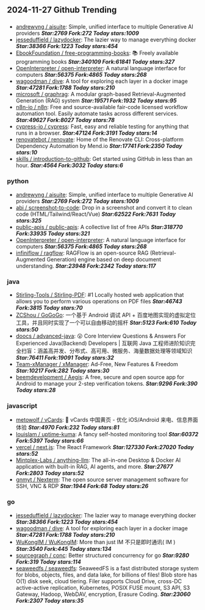 ## 2024-11-27 Github Trending

### 
* [andrewyng / aisuite](https://github.com/andrewyng/aisuite): Simple, unified interface to multiple Generative AI providers ***Star:2769 Fork:272 Today stars:1009***
* [jesseduffield / lazydocker](https://github.com/jesseduffield/lazydocker): The lazier way to manage everything docker ***Star:38366 Fork:1223 Today stars:454***
* [EbookFoundation / free-programming-books](https://github.com/EbookFoundation/free-programming-books): 📚 Freely available programming books ***Star:340109 Fork:61841 Today stars:327***
* [OpenInterpreter / open-interpreter](https://github.com/OpenInterpreter/open-interpreter): A natural language interface for computers ***Star:56375 Fork:4865 Today stars:268***
* [wagoodman / dive](https://github.com/wagoodman/dive): A tool for exploring each layer in a docker image ***Star:47281 Fork:1788 Today stars:210***
* [microsoft / graphrag](https://github.com/microsoft/graphrag): A modular graph-based Retrieval-Augmented Generation (RAG) system ***Star:19571 Fork:1932 Today stars:95***
* [n8n-io / n8n](https://github.com/n8n-io/n8n): Free and source-available fair-code licensed workflow automation tool. Easily automate tasks across different services. ***Star:49627 Fork:8027 Today stars:78***
* [cypress-io / cypress](https://github.com/cypress-io/cypress): Fast, easy and reliable testing for anything that runs in a browser. ***Star:47124 Fork:3191 Today stars:14***
* [renovatebot / renovate](https://github.com/renovatebot/renovate): Home of the Renovate CLI: Cross-platform Dependency Automation by Mend.io ***Star:17741 Fork:2350 Today stars:10***
* [skills / introduction-to-github](https://github.com/skills/introduction-to-github): Get started using GitHub in less than an hour. ***Star:4564 Fork:3032 Today stars:6***

### python
* [andrewyng / aisuite](https://github.com/andrewyng/aisuite): Simple, unified interface to multiple Generative AI providers ***Star:2769 Fork:272 Today stars:1009***
* [abi / screenshot-to-code](https://github.com/abi/screenshot-to-code): Drop in a screenshot and convert it to clean code (HTML/Tailwind/React/Vue) ***Star:62522 Fork:7631 Today stars:325***
* [public-apis / public-apis](https://github.com/public-apis/public-apis): A collective list of free APIs ***Star:318770 Fork:33935 Today stars:321***
* [OpenInterpreter / open-interpreter](https://github.com/OpenInterpreter/open-interpreter): A natural language interface for computers ***Star:56375 Fork:4865 Today stars:268***
* [infiniflow / ragflow](https://github.com/infiniflow/ragflow): RAGFlow is an open-source RAG (Retrieval-Augmented Generation) engine based on deep document understanding. ***Star:23948 Fork:2342 Today stars:117***

### java
* [Stirling-Tools / Stirling-PDF](https://github.com/Stirling-Tools/Stirling-PDF): #1 Locally hosted web application that allows you to perform various operations on PDF files ***Star:46743 Fork:3815 Today stars:70***
* [ZCShou / GoGoGo](https://github.com/ZCShou/GoGoGo): 一个基于 Android 调试 API + 百度地图实现的虚拟定位工具，并且同时实现了一个可以自由移动的摇杆 ***Star:5123 Fork:610 Today stars:50***
* [doocs / advanced-java](https://github.com/doocs/advanced-java): 😮 Core Interview Questions & Answers For Experienced Java(Backend) Developers | 互联网 Java 工程师进阶知识完全扫盲：涵盖高并发、分布式、高可用、微服务、海量数据处理等领域知识 ***Star:76411 Fork:19091 Today stars:32***
* [Team-xManager / xManager](https://github.com/Team-xManager/xManager): Ad-Free, New Features & Freedom ***Star:10217 Fork:282 Today stars:30***
* [beemdevelopment / Aegis](https://github.com/beemdevelopment/Aegis): A free, secure and open source app for Android to manage your 2-step verification tokens. ***Star:9296 Fork:390 Today stars:28***

### javascript
* [metowolf / vCards](https://github.com/metowolf/vCards): 📡️ vCards 中国黄页 - 优化 iOS/Android 来电、信息界面体验 ***Star:4970 Fork:232 Today stars:81***
* [louislam / uptime-kuma](https://github.com/louislam/uptime-kuma): A fancy self-hosted monitoring tool ***Star:60372 Fork:5397 Today stars:66***
* [vercel / next.js](https://github.com/vercel/next.js): The React Framework ***Star:127330 Fork:27020 Today stars:52***
* [Mintplex-Labs / anything-llm](https://github.com/Mintplex-Labs/anything-llm): The all-in-one Desktop & Docker AI application with built-in RAG, AI agents, and more. ***Star:27677 Fork:2803 Today stars:52***
* [gnmyt / Nexterm](https://github.com/gnmyt/Nexterm): The open source server management software for SSH, VNC & RDP ***Star:1944 Fork:68 Today stars:26***

### go
* [jesseduffield / lazydocker](https://github.com/jesseduffield/lazydocker): The lazier way to manage everything docker ***Star:38366 Fork:1223 Today stars:454***
* [wagoodman / dive](https://github.com/wagoodman/dive): A tool for exploring each layer in a docker image ***Star:47281 Fork:1788 Today stars:210***
* [WuKongIM / WuKongIM](https://github.com/WuKongIM/WuKongIM): More than just IM 不只是即时通讯( IM ) ***Star:3540 Fork:445 Today stars:134***
* [sourcegraph / conc](https://github.com/sourcegraph/conc): Better structured concurrency for go ***Star:9280 Fork:319 Today stars:114***
* [seaweedfs / seaweedfs](https://github.com/seaweedfs/seaweedfs): SeaweedFS is a fast distributed storage system for blobs, objects, files, and data lake, for billions of files! Blob store has O(1) disk seek, cloud tiering. Filer supports Cloud Drive, cross-DC active-active replication, Kubernetes, POSIX FUSE mount, S3 API, S3 Gateway, Hadoop, WebDAV, encryption, Erasure Coding. ***Star:23060 Fork:2307 Today stars:35***
